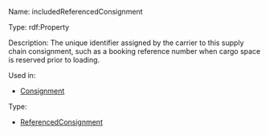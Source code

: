 Name: includedReferencedConsignment

Type: rdf:Property

Description: The unique identifier assigned by the carrier to this supply chain consignment, such as a booking reference number when cargo space is reserved prior to loading.

Used in:

- [Consignment](./Consignment)

Type:

- [ReferencedConsignment](./ReferencedConsignment)
